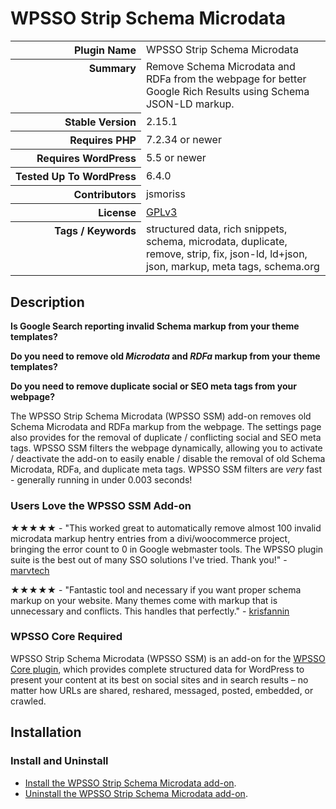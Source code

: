 <h1>WPSSO Strip Schema Microdata</h1>

<table>
<tr><th align="right" valign="top" nowrap>Plugin Name</th><td>WPSSO Strip Schema Microdata</td></tr>
<tr><th align="right" valign="top" nowrap>Summary</th><td>Remove Schema Microdata and RDFa from the webpage for better Google Rich Results using Schema JSON-LD markup.</td></tr>
<tr><th align="right" valign="top" nowrap>Stable Version</th><td>2.15.1</td></tr>
<tr><th align="right" valign="top" nowrap>Requires PHP</th><td>7.2.34 or newer</td></tr>
<tr><th align="right" valign="top" nowrap>Requires WordPress</th><td>5.5 or newer</td></tr>
<tr><th align="right" valign="top" nowrap>Tested Up To WordPress</th><td>6.4.0</td></tr>
<tr><th align="right" valign="top" nowrap>Contributors</th><td>jsmoriss</td></tr>
<tr><th align="right" valign="top" nowrap>License</th><td><a href="https://www.gnu.org/licenses/gpl.txt">GPLv3</a></td></tr>
<tr><th align="right" valign="top" nowrap>Tags / Keywords</th><td>structured data, rich snippets, schema, microdata, duplicate, remove, strip, fix, json-ld, ld+json, json, markup, meta tags, schema.org</td></tr>
</table>

<h2>Description</h2>

<p><strong>Is Google Search reporting invalid Schema markup from your theme templates?</strong></p>

<p><strong>Do you need to remove old <em>Microdata</em> and <em>RDFa</em> markup from your theme templates?</strong></p>

<p><strong>Do you need to remove duplicate social or SEO meta tags from your webpage?</strong></p>

<!-- about -->

<p>The WPSSO Strip Schema Microdata (WPSSO SSM) add-on removes old Schema Microdata and RDFa markup from the webpage. The settings page also provides for the removal of duplicate / conflicting social and SEO meta tags. WPSSO SSM filters the webpage dynamically, allowing you to activate / deactivate the add-on to easily enable / disable the removal of old Schema Microdata, RDFa, and duplicate meta tags. WPSSO SSM filters are <em>very</em> fast - generally running in under 0.003 seconds!</p>

<!-- /about -->

<h3>Users Love the WPSSO SSM Add-on</h3>

<p>&#x2605;&#x2605;&#x2605;&#x2605;&#x2605; - "This worked great to automatically remove almost 100 invalid microdata markup hentry entries from a divi/woocommerce project, bringing the error count to 0 in Google webmaster tools. The WPSSO plugin suite is the best out of many SSO solutions I've tried. Thank you!" - <a href="https://wordpress.org/support/topic/works-great-where-other-solutions-fail/">marvtech</a></p>

<p>&#x2605;&#x2605;&#x2605;&#x2605;&#x2605; - "Fantastic tool and necessary if you want proper schema markup on your website. Many themes come with markup that is unnecessary and conflicts. This handles that perfectly." - <a href="https://wordpress.org/support/topic/necessary-plugin-for-proper-schema-markup/">krisfannin</a></p>

<h3>WPSSO Core Required</h3>

<p>WPSSO Strip Schema Microdata (WPSSO SSM) is an add-on for the <a href="https://wordpress.org/plugins/wpsso/">WPSSO Core plugin</a>, which provides complete structured data for WordPress to present your content at its best on social sites and in search results – no matter how URLs are shared, reshared, messaged, posted, embedded, or crawled.</p>

<h2>Installation</h2>

<h3 class="top">Install and Uninstall</h3>

<ul>
<li><a href="https://wpsso.com/docs/plugins/wpsso-strip-schema-microdata/installation/install-the-plugin/">Install the WPSSO Strip Schema Microdata add-on</a>.</li>
<li><a href="https://wpsso.com/docs/plugins/wpsso-strip-schema-microdata/installation/uninstall-the-plugin/">Uninstall the WPSSO Strip Schema Microdata add-on</a>.</li>
</ul>

